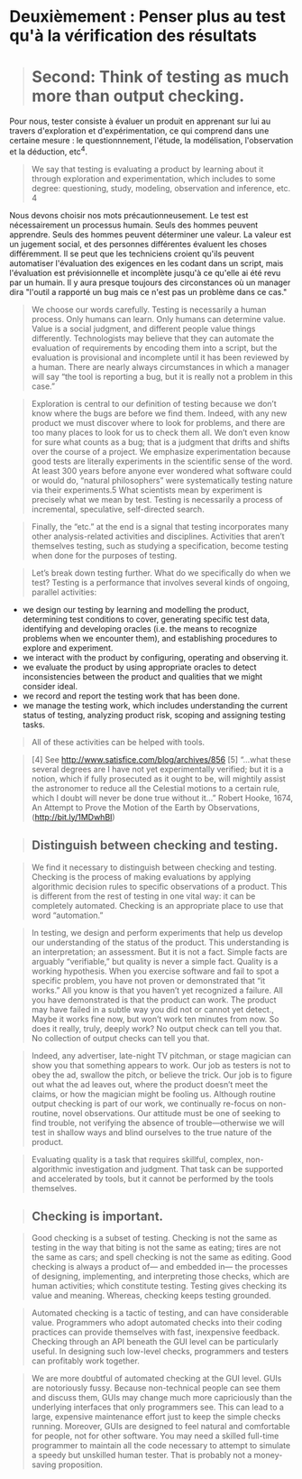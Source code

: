 # Deuxièmement : Penser plus au test qu'à la vérification des résultats

> # Second: Think of testing as much more than output checking.

Pour nous, tester consiste à évaluer un produit en apprenant sur lui au travers d'exploration et d'expérimentation, ce qui comprend dans une certaine mesure : le questionnnement, l'étude, la modélisation, l'observation et la déduction, etc<sup>4</sup>.

> We say that testing is evaluating a product by learning about it through exploration and experimentation, which includes to some degree: questioning, study, modeling, observation and inference, etc. 4

Nous devons choisir nos mots précautionneusement. Le test est nécessairement un processus humain. Seuls des hommes peuvent apprendre. Seuls des hommes peuvent déterminer une valeur. La valeur est un jugement social, et des personnes différentes évaluent les choses différemment. Il se peut que les techniciens croient qu'ils peuvent automatiser l'évaluation des exigences en les codant dans un script, mais l'évaluation est prévisionnelle et incomplète jusqu'à ce qu'elle ai été revu par un humain. Il y aura presque toujours des circonstances où un manager dira "l'outil a rapporté un bug mais ce n'est pas un problème dans ce cas." 

> We choose our words carefully. Testing is necessarily a human process. Only humans can learn. Only humans can determine value. Value is a social judgment, and different people value things differently. Technologists may believe that they can automate the evaluation of requirements by encoding them into a script, but the evaluation is provisional and incomplete until it has been reviewed by a human. There are nearly always circumstances in which a manager will say “the tool is reporting a bug, but it is really not a problem in this case.”

> Exploration is central to our definition of testing because we don’t know where the bugs are before we find them. Indeed, with any new product we must discover where to look for problems, and there are too many places to look for us to check them all. We don’t even know for sure what counts as a bug; that is a judgment that drifts and shifts over the course of a project. We emphasize experimentation because good tests are literally experiments in the scientific sense of the word. At least 300 years before anyone ever wondered what software could or would do, “natural philosophers” were systematically testing nature via their experiments.5 What scientists mean by experiment is precisely what we mean by test. Testing is necessarily a process of incremental, speculative, self-directed search.

> Finally, the “etc.” at the end is a signal that testing incorporates many other analysis-related activities and disciplines. Activities that aren’t themselves testing, such as studying a specification, become testing when done for the purposes of testing.

> Let’s break down testing further. What do we specifically do when we test? Testing is a performance that involves several kinds of ongoing, parallel activities:
- we design our testing by learning and modelling the product, determining test conditions to cover, generating specific test data, identifying and developing oracles (i.e. the means to recognize problems when we encounter them), and establishing procedures to explore and experiment.
- we interact with the product by configuring, operating and observing it.
- we evaluate the product by using appropriate oracles to detect inconsistencies between the product and qualities that we might consider ideal.
- we record and report the testing work that has been done.
- we manage the testing work, which includes understanding the current status of testing, analyzing product risk, scoping and assigning testing tasks.

> All of these activities can be helped with tools.

> [4] See http://www.satisfice.com/blog/archives/856
> [5] “…what these several degrees are I have not yet experimentally verified; but it is a notion, which if fully prosecuted as it ought to be, will mightily assist the astronomer to reduce all the Celestial motions to a certain rule, which I doubt will never be done true without it…” Robert Hooke, 1674, An Attempt to Prove the Motion of the Earth by Observations, (http://bit.ly/1MDwhBI)

> ## Distinguish between checking and testing.

> We find it necessary to distinguish between checking and testing. Checking is the process of making evaluations by applying algorithmic decision rules to specific observations of a product. This is different from the rest of testing in one vital way: it can be completely automated. Checking is an appropriate place to use that word “automation.”

> In testing, we design and perform experiments that help us develop our understanding of the status of the product. This understanding is an interpretation; an assessment. But it is not a fact. Simple facts are arguably “verifiable,” but quality is never a simple fact. Quality is a working hypothesis. When you exercise software and fail to spot a specific problem, you have not proven or demonstrated that “it works.” All you know is that you haven’t yet recognized a failure. All you have demonstrated is that the product can work. The product may have failed in a subtle way you did not or cannot yet detect., Maybe it works fine now, but won’t work ten minutes from now. So does it really, truly, deeply work? No output check can tell you that. No collection of output checks can tell you that.

> Indeed, any advertiser, late-night TV pitchman, or stage magician can show you that something appears to work. Our job as testers is not to obey the ad, swallow the pitch, or believe the trick. Our job is to figure out what the ad leaves out, where the product doesn’t meet the claims, or how the magician might be fooling us. Although routine output checking is part of our work, we continually re-focus on non-routine, novel observations. Our attitude must be one of seeking to find trouble, not verifying the absence of trouble—otherwise we will test in shallow ways and blind ourselves to the true nature of the product.

> Evaluating quality is a task that requires skillful, complex, non-algorithmic investigation and judgment. That task can be supported and accelerated by tools, but it cannot be performed by the tools themselves.

> ## Checking is important.

> Good checking is a subset of testing. Checking is not the same as testing in the way that biting is not the same as eating; tires are not the same as cars; and spell checking is not the same as editing. Good checking is always a product of— and embedded in— the processes of designing, implementing, and interpreting those checks, which are human activities; which constitute testing. Testing gives checking its value and meaning. Whereas, checking keeps testing grounded.

> Automated checking is a tactic of testing, and can have considerable value. Programmers who adopt automated checks into their coding practices can provide themselves with fast, inexpensive feedback. Checking through an API beneath the GUI level can be particularly useful. In designing such low-level checks, programmers and testers can profitably work together.

> We are more doubtful of automated checking at the GUI level. GUIs are notoriously fussy. Because non-technical people can see them and discuss them, GUIs may change much more capriciously than the underlying interfaces that only programmers see. This can lead to a large, expensive maintenance effort just to keep the simple checks running. Moreover, GUIs are designed to feel natural and comfortable for people, not for other software. You may need a skilled full-time programmer to maintain all the code necessary to attempt to simulate a speedy but unskilled human tester. That is probably not a money-saving proposition.
